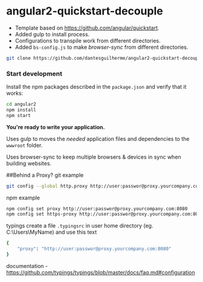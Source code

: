# angular2-quickstart-decouple
* Template based on https://github.com/angular/quickstart.
* Added gulp to install process. 
* Configurations to transpile work from different directories.
* Added `bs-config.js` to make *browser-sync* from different directories.

```bash
git clone https://github.com/dantesguilherme/angular2-quickstart-decouple.git
```

### Start development

Install the npm packages described in the `package.json` and verify that it works:

```bash
cd angular2
npm install
npm start
```
**You're ready to write your application.**

Uses gulp to moves the _needed_ application files and dependencies to the `wwwroot` folder.

Uses browser-sync to keep multiple browsers & devices in sync when building websites.

##Behind a Proxy?
git example
```bash
git config --global http.proxy http://user:passwor@proxy.yourcompany.com:8080
```
npm example
```bash
npm config set proxy http://user:passwor@proxy.yourcompany.com:8080
npm config set https-proxy http://user:passwor@proxy.yourcompany.com:8080
```
typings
create a file `.typingsrc` in user home directory (eg. C:\Users\MyName\) and use this text
```bash
{
	"proxy": "http://user:passwor@proxy.yourcompany.com:8080"
}
```
documentation - https://github.com/typings/typings/blob/master/docs/faq.md#configuration



